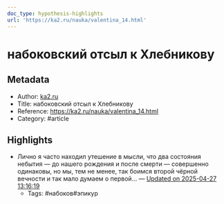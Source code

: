 ```yaml
---
doc_type: hypothesis-highlights
url: 'https://ka2.ru/nauka/valentina_14.html'
---
```

# набоковский отсыл к Хлебникову

## Metadata
- Author: [ka2.ru]()
- Title: набоковский отсыл к Хлебникову
- Reference: https://ka2.ru/nauka/valentina_14.html
- Category: #article

## Highlights
- Лично я часто находил утешение в мысли, что два состояния небытия — до нашего рождения и после смерти — совершенно одинаковы, но мы, тем не менее, так боимся второй чёрной вечности и так мало думаем о первой… — [Updated on 2025-04-27 13:16:19](https://hyp.is/qbTjYiNQEfCiDj_Glw-GHw/ka2.ru/nauka/valentina_14.html)
   - Tags: #набоков#эпикур
